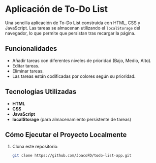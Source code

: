# Aplicación de To-Do List

Una sencilla aplicación de To-Do List construida con HTML, CSS y JavaScript. Las tareas se almacenan utilizando el `localStorage` del navegador, lo que permite que persistan tras recargar la página.

## Funcionalidades

- Añadir tareas con diferentes niveles de prioridad (Bajo, Medio, Alto).
- Editar tareas.
- Eliminar tareas.
- Las tareas están codificadas por colores según su prioridad.

## Tecnologías Utilizadas

- **HTML**
- **CSS**
- **JavaScript**
- **localStorage** (para almacenamiento persistente de tareas)

## Cómo Ejecutar el Proyecto Localmente

1. Clona este repositorio:

   ```bash
   git clone https://github.com/JoacoFD/todo-list-app.git
